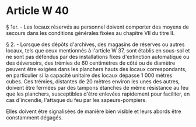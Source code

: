 # Article W 40

§ 1er. - Les locaux réservés au personnel doivent comporter des moyens de secours dans les conditions générales fixées au chapitre VII du titre II.

§ 2. - Lorsque des dépôts d'archives, des magasins de réserves ou autres locaux, tels que ceux mentionnés à l'article W 37, sont établis en sous-sol et ne sont pas défendus par des installations fixes d'extinction automatique ou des déversoirs, des trémies de 60 centimètres de côté ou de diamètre peuvent être exigées dans les planchers hauts des locaux correspondants, en particulier si la capacité unitaire des locaux dépasse 1 000 mètres cubes. Ces trémies, distantes de 20 mètres environ les unes des autres, doivent être fermées par des tampons étanches de même résistance au feu que les planchers, susceptibles d'être enlevées rapidement pour faciliter, en cas d'incendie, l'attaque du feu par les sapeurs-pompiers.

Elles doivent être signalisées de manière bien visible et leurs abords être constamment dégagés.
